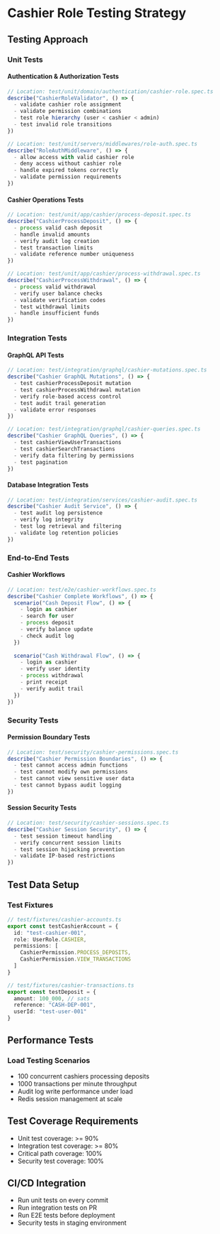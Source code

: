 # Cashier Role Testing Strategy

## Testing Approach

### Unit Tests

#### Authentication & Authorization Tests
```typescript
// Location: test/unit/domain/authentication/cashier-role.spec.ts
describe("CashierRoleValidator", () => {
  - validate cashier role assignment
  - validate permission combinations
  - test role hierarchy (user < cashier < admin)
  - test invalid role transitions
})

// Location: test/unit/servers/middlewares/role-auth.spec.ts
describe("RoleAuthMiddleware", () => {
  - allow access with valid cashier role
  - deny access without cashier role
  - handle expired tokens correctly
  - validate permission requirements
})
```

#### Cashier Operations Tests
```typescript
// Location: test/unit/app/cashier/process-deposit.spec.ts
describe("CashierProcessDeposit", () => {
  - process valid cash deposit
  - handle invalid amounts
  - verify audit log creation
  - test transaction limits
  - validate reference number uniqueness
})

// Location: test/unit/app/cashier/process-withdrawal.spec.ts
describe("CashierProcessWithdrawal", () => {
  - process valid withdrawal
  - verify user balance checks
  - validate verification codes
  - test withdrawal limits
  - handle insufficient funds
})
```

### Integration Tests

#### GraphQL API Tests
```typescript
// Location: test/integration/graphql/cashier-mutations.spec.ts
describe("Cashier GraphQL Mutations", () => {
  - test cashierProcessDeposit mutation
  - test cashierProcessWithdrawal mutation
  - verify role-based access control
  - test audit trail generation
  - validate error responses
})

// Location: test/integration/graphql/cashier-queries.spec.ts
describe("Cashier GraphQL Queries", () => {
  - test cashierViewUserTransactions
  - test cashierSearchTransactions
  - verify data filtering by permissions
  - test pagination
})
```

#### Database Integration Tests
```typescript
// Location: test/integration/services/cashier-audit.spec.ts
describe("Cashier Audit Service", () => {
  - test audit log persistence
  - verify log integrity
  - test log retrieval and filtering
  - validate log retention policies
})
```

### End-to-End Tests

#### Cashier Workflows
```typescript
// Location: test/e2e/cashier-workflows.spec.ts
describe("Cashier Complete Workflows", () => {
  scenario("Cash Deposit Flow", () => {
    - login as cashier
    - search for user
    - process deposit
    - verify balance update
    - check audit log
  })
  
  scenario("Cash Withdrawal Flow", () => {
    - login as cashier
    - verify user identity
    - process withdrawal
    - print receipt
    - verify audit trail
  })
})
```

### Security Tests

#### Permission Boundary Tests
```typescript
// Location: test/security/cashier-permissions.spec.ts
describe("Cashier Permission Boundaries", () => {
  - test cannot access admin functions
  - test cannot modify own permissions
  - test cannot view sensitive user data
  - test cannot bypass audit logging
})
```

#### Session Security Tests
```typescript
// Location: test/security/cashier-sessions.spec.ts
describe("Cashier Session Security", () => {
  - test session timeout handling
  - verify concurrent session limits
  - test session hijacking prevention
  - validate IP-based restrictions
})
```

## Test Data Setup

### Test Fixtures
```typescript
// test/fixtures/cashier-accounts.ts
export const testCashierAccount = {
  id: "test-cashier-001",
  role: UserRole.CASHIER,
  permissions: [
    CashierPermission.PROCESS_DEPOSITS,
    CashierPermission.VIEW_TRANSACTIONS
  ]
}

// test/fixtures/cashier-transactions.ts
export const testDeposit = {
  amount: 100_000, // sats
  reference: "CASH-DEP-001",
  userId: "test-user-001"
}
```

## Performance Tests

### Load Testing Scenarios
- 100 concurrent cashiers processing deposits
- 1000 transactions per minute throughput
- Audit log write performance under load
- Redis session management at scale

## Test Coverage Requirements
- Unit test coverage: >= 90%
- Integration test coverage: >= 80%
- Critical path coverage: 100%
- Security test coverage: 100%

## CI/CD Integration
- Run unit tests on every commit
- Run integration tests on PR
- Run E2E tests before deployment
- Security tests in staging environment